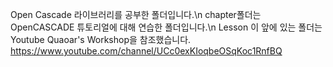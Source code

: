 Open Cascade 라이브러리를 공부한 폴더입니다.\n
chapter폴더는 OpenCASCADE 튜토리얼에 대해 연습한 폴더입니다.\n
Lesson 이 앞에 있는 폴더는 Youtube Quaoar's Workshop을 참조했습니다. https://www.youtube.com/channel/UCc0exKIoqbeOSqKoc1RnfBQ
